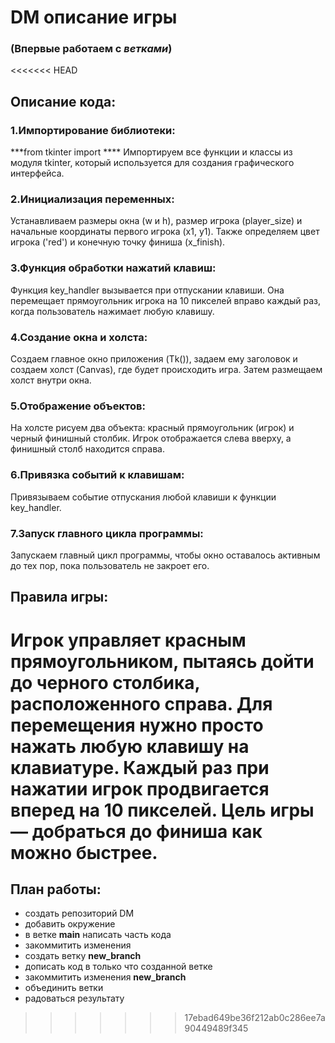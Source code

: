 # DM описание игры

### (Впервые работаем с ***ветками***)

<<<<<<< HEAD
## Описание кода:
### 1.Импортирование библиотеки:

***from tkinter import ****
Импортируем все функции и классы из модуля tkinter, который используется для создания графического интерфейса.

### 2.Инициализация переменных:
Устанавливаем размеры окна (w и h), размер игрока (player_size) и начальные координаты первого игрока (x1, y1). Также определяем цвет игрока ('red') и конечную точку финиша (x_finish).
### 3.Функция обработки нажатий клавиш:
Функция key_handler вызывается при отпускании клавиши. Она перемещает прямоугольник игрока на 10 пикселей вправо каждый раз, когда пользователь нажимает любую клавишу.
### 4.Создание окна и холста:
Создаем главное окно приложения (Tk()), задаем ему заголовок и создаем холст (Canvas), где будет происходить игра. Затем размещаем холст внутри окна.
### 5.Отображение объектов:
На холсте рисуем два объекта: красный прямоугольник (игрок) и черный финишный столбик. Игрок отображается слева вверху, а финишный столб находится справа.
### 6.Привязка событий к клавишам:
Привязываем событие отпускания любой клавиши к функции key_handler.
### 7.Запуск главного цикла программы:
Запускаем главный цикл программы, чтобы окно оставалось активным до тех пор, пока пользователь не закроет его.
## Правила игры:
Игрок управляет красным прямоугольником, пытаясь дойти до черного столбика, расположенного справа. Для перемещения нужно просто нажать любую клавишу на клавиатуре. Каждый раз при нажатии игрок продвигается вперед на 10 пикселей. Цель игры — добраться до финиша как можно быстрее.
=======
## План работы:
+ создать репозиторий DM
+ добавить окружение
+ в ветке **main** написать часть кода
+ закоммитить изменения
+ создать ветку **new_branch**
+ дописать код в только что созданной ветке
+ закоммитить изменения **new_branch**
+ объединить ветки
+ радоваться результату
>>>>>>> 17ebad649be36f212ab0c286ee7a90449489f345
